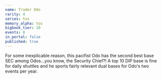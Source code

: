 ```yaml
---
name: Trader Odo
rarity: 4
series: tos
memory_alpha: tos
bigbook_tier: 10
events: 8
in_portal: false
published: true
---
```


For some inexplicable reason, this pacifist Odo has the second best base SEC among Odos...you know, the Security Chief?! A top 10 DIP base is fine for daily shuttles and he sports fairly relevant dual bases for Odo's two events per year.
